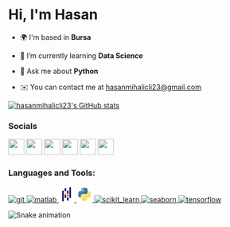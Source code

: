 <h1>Hi, I'm Hasan</h1>

* 🌍  I'm based in **Bursa**

- 🌱 I’m currently learning **Data Science**

- 💬 Ask me about **Python**

- ✉️  You can contact me at [hasanmihalicli23@gmail.com](mailto:hasanmihalicli23@gmail.com)

<a href="http://www.github.com/hasanmihalicli23"><img src="https://github-readme-stats.vercel.app/api?username=hasanmihalicli23&show_icons=true&hide=&count_private=true&title_color=0891b2&text_color=ffffff&icon_color=0891b2&bg_color=1c1917&hide_border=true&show_icons=true" alt="hasanmihalicli23's GitHub stats" /></a>

### Socials
<p align="left"> 
<a href="https://discord.com/users/Heasy#1194" target="_blank" rel="noreferrer"><img src="https://raw.githubusercontent.com/danielcranney/readme-generator/main/public/icons/socials/discord.svg" 
width="32" height="32" /></a> 
<a href="https://www.github.com/hasanmihalicli23" target="_blank" rel="noreferrer"><img src="https://raw.githubusercontent.com/danielcranney/readme-generator/main/public/icons/socials/github-dark.svg" 
width="32" height="32" /></a> 
<a href="http://www.instagram.com/hnmihalicli" target="_blank" rel="noreferrer"><img src="https://raw.githubusercontent.com/danielcranney/readme-generator/main/public/icons/socials/instagram.svg" 
width="32" height="32" /></a> 
<a href="https://www.linkedin.com/in/hasanmihalicli23" target="_blank" rel="noreferrer"><img src="https://raw.githubusercontent.com/danielcranney/readme-generator/main/public/icons/socials/linkedin.svg" 
width="32" height="32" /></a> 
<a href="http://www.medium.com/@hasanmihalicli23" target="_blank" rel="noreferrer"><img src="https://raw.githubusercontent.com/danielcranney/readme-generator/main/public/icons/socials/medium-dark.svg" 
width="32" height="32" /></a> 
<a href="https://www.twitter.com/hnmihalicli23" target="_blank" rel="noreferrer"><img src="https://raw.githubusercontent.com/danielcranney/readme-generator/main/public/icons/socials/twitter.svg" 
width="32" height="32" /></a> 
</p>

<h3 align="left">Languages and Tools:</h3>
<p align="left"> <a href="https://git-scm.com/" target="_blank" rel="noreferrer"> <img src="https://www.vectorlogo.zone/logos/git-scm/git-scm-icon.svg" alt="git" width="32" height="32"/> </a> <a href="https://www.mathworks.com/" target="_blank" rel="noreferrer"> <img src="https://upload.wikimedia.org/wikipedia/commons/2/21/Matlab_Logo.png" alt="matlab" width="32" height="32"/> </a> <a href="https://pandas.pydata.org/" target="_blank" rel="noreferrer"> <img src="https://raw.githubusercontent.com/devicons/devicon/2ae2a900d2f041da66e950e4d48052658d850630/icons/pandas/pandas-original.svg" alt="pandas" width="32" height="32"/> </a> <a href="https://www.python.org" target="_blank" rel="noreferrer"> <img src="https://raw.githubusercontent.com/devicons/devicon/master/icons/python/python-original.svg" alt="python" width="32" height="32"/> </a> <a href="https://scikit-learn.org/" target="_blank" rel="noreferrer"> <img src="https://upload.wikimedia.org/wikipedia/commons/0/05/Scikit_learn_logo_small.svg" alt="scikit_learn" width="32" height="32"/> </a> <a href="https://seaborn.pydata.org/" target="_blank" rel="noreferrer"> <img src="https://seaborn.pydata.org/_images/logo-mark-lightbg.svg" alt="seaborn" width="32" height="32"/> </a> <a href="https://www.tensorflow.org" target="_blank" rel="noreferrer"> <img src="https://www.vectorlogo.zone/logos/tensorflow/tensorflow-icon.svg" alt="tensorflow" width="32" height="32"/> </a> </p>

![Snake animation](https://github.com/hasanmihalicli23/hasanmihalicli23/blob/output/github-contribution-grid-snake.svg)
